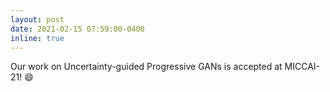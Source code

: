 ```yaml
---
layout: post
date: 2021-02-15 07:59:00-0400
inline: true
---
```


Our work on Uncertainty-guided Progressive GANs is accepted at MICCAI-21! :smile:
